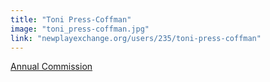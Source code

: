 ```yaml
---
title: "Toni Press-Coffman"
image: "toni_press-coffman.jpg"
link: "newplayexchange.org/users/235/toni-press-coffman"
---
```


[Annual Commission](/programs/commissions)
